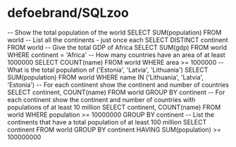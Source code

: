 # defoebrand/SQLzoo

 -- Show the total population of the world SELECT SUM\(population\) FROM world -- List all the continents - just once each SELECT DISTINCT continent FROM world -- Give the total GDP of Africa SELECT SUM\(gdp\) FROM world WHERE continent = 'Africa' -- How many countries have an area of at least 1000000 SELECT COUNT\(name\) FROM world WHERE area &gt;= 1000000 -- What is the total population of \('Estonia', 'Latvia', 'Lithuania'\) SELECT SUM\(population\) FROM world WHERE name IN \('Lithuania', 'Latvia', 'Estonia'\) -- For each continent show the continent and number of countries SELECT continent, COUNT\(name\) FROM world GROUP BY continent -- For each continent show the continent and number of countries with populations of at least 10 million SELECT continent, COUNT\(name\) FROM world WHERE population &gt;= 10000000 GROUP BY continent -- List the continents that have a total population of at least 100 million SELECT continent FROM world GROUP BY continent HAVING SUM\(population\) &gt;= 100000000

